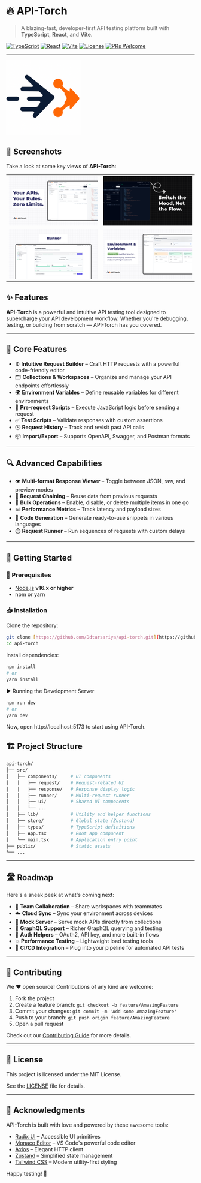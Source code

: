 # 🔥 API-Torch

> A blazing-fast, developer-first API testing platform built with **TypeScript**, **React**, and **Vite**.

[![TypeScript](https://img.shields.io/badge/TypeScript-Strict-blue.svg)](https://www.typescriptlang.org/)
[![React](https://img.shields.io/badge/React-18.x-blue.svg)](https://react.dev/)
[![Vite](https://img.shields.io/badge/Vite-⚡-purple.svg)](https://vitejs.dev/)
[![License](https://img.shields.io/badge/License-MIT-green.svg)](https://opensource.org/licenses/MIT)
[![PRs Welcome](https://img.shields.io/badge/PRs-Welcome-ff69b4.svg)](https://github.com/Ddtarsariya/api-torch/blob/master/CONTRIBUTING.md)

---

<img src="https://raw.githubusercontent.com/Ddtarsariya/api-torch/master/public/logo.png" alt="APITorch Logo" width="200"/>

## 📸 Screenshots

Take a look at some key views of **API-Torch**:

<table>
  <tr>
    <td><img src="https://raw.githubusercontent.com/Ddtarsariya/api-torch/master/public/request.png" alt="RequestPanel" width="100%"/></td>
    <td><img src="https://raw.githubusercontent.com/Ddtarsariya/api-torch/master/public/mode.png" alt="Dark Mode" width="100%"/></td>
  </tr>
  <tr>
    <td><img src="https://raw.githubusercontent.com/Ddtarsariya/api-torch/master/public/runner.png" alt="Runner" width="100%"/></td>
    <td><img src="https://raw.githubusercontent.com/Ddtarsariya/api-torch/master/public/environment.png" alt="Environment and Variables" width="100%"/></td>
  </tr>
</table>

## ✨ Features

**API-Torch** is a powerful and intuitive API testing tool designed to supercharge your API development workflow. Whether you're debugging, testing, or building from scratch — API-Torch has you covered.

---

## 🚀 Core Features

- ⚙️ **Intuitive Request Builder** – Craft HTTP requests with a powerful code-friendly editor
- 🗂️ **Collections & Workspaces** – Organize and manage your API endpoints effortlessly
- 🌍 **Environment Variables** – Define reusable variables for different environments
- 🧪 **Pre-request Scripts** – Execute JavaScript logic before sending a request
- ✅ **Test Scripts** – Validate responses with custom assertions
- 🕓 **Request History** – Track and revisit past API calls
- 📦 **Import/Export** – Supports OpenAPI, Swagger, and Postman formats

---

## 🔍 Advanced Capabilities

- 👁️ **Multi-format Response Viewer** – Toggle between JSON, raw, and preview modes
- 🔗 **Request Chaining** – Reuse data from previous requests
- 🧹 **Bulk Operations** – Enable, disable, or delete multiple items in one go
- 📊 **Performance Metrics** – Track latency and payload sizes
- 🧬 **Code Generation** – Generate ready-to-use snippets in various languages
- ⏱️ **Request Runner** – Run sequences of requests with custom delays

---

## 🚀 Getting Started

### 🔧 Prerequisites

- [Node.js](https://nodejs.org/) **v16.x or higher**
- npm or yarn

### 📥 Installation

Clone the repository:

```bash
git clone [https://github.com/Ddtarsariya/api-torch.git](https://github.com/Ddtarsariya/api-torch.git) # Replace yourusername with the actual GitHub username
cd api-torch
```

Install dependencies:

```bash
npm install
# or
yarn install
```

▶️ Running the Development Server

```bash
npm run dev
# or
yarn dev
```

Now, open http://localhost:5173 to start using API-Torch.

## 🏗️ Project Structure

```bash
api-torch/
├── src/
│   ├── components/     # UI components
│   │   ├── request/    # Request-related UI
│   │   ├── response/   # Response display logic
│   │   ├── runner/     # Multi-request runner
│   │   ├── ui/         # Shared UI components
│   │   └── ...
│   ├── lib/            # Utility and helper functions
│   ├── store/          # Global state (Zustand)
│   ├── types/          # TypeScript definitions
│   ├── App.tsx         # Root app component
│   └── main.tsx        # Application entry point
├── public/             # Static assets
└── ...
```

---

## 🛣️ Roadmap

Here's a sneak peek at what's coming next:

- 👥 **Team Collaboration** – Share workspaces with teammates
- ☁️ **Cloud Sync** – Sync your environment across devices
- 🧪 **Mock Server** – Serve mock APIs directly from collections
- 🧬 **GraphQL Support** – Richer GraphQL querying and testing
- 🔐 **Auth Helpers** – OAuth2, API key, and more built-in flows
- 💥 **Performance Testing** – Lightweight load testing tools
- 🔄 **CI/CD Integration** – Plug into your pipeline for automated API tests

---

## 🤝 Contributing

We ❤️ open source! Contributions of any kind are welcome:

1.  Fork the project
2.  Create a feature branch: `git checkout -b feature/AmazingFeature`
3.  Commit your changes: `git commit -m 'Add some AmazingFeature'`
4.  Push to your branch: `git push origin feature/AmazingFeature`
5.  Open a pull request

Check out our [Contributing Guide](https://github.com/Ddtarsariya/api-torch/blob/master/CONTRIBUTING.md) for more details.

---

## 📄 License

This project is licensed under the MIT License.

See the [LICENSE](https://github.com/Ddtarsariya/api-torch/blob/master/LICENSE) file for details.

---

## 🙏 Acknowledgments

API-Torch is built with love and powered by these awesome tools:

- [Radix UI](https://www.radix-ui.com/) – Accessible UI primitives
- [Monaco Editor](https://microsoft.github.io/monaco-editor/) – VS Code's powerful code editor
- [Axios](https://axios-http.com/) – Elegant HTTP client
- [Zustand](https://zustand-demo.pmnd.rs/) – Simplified state management
- [Tailwind CSS](https://tailwindcss.com/) – Modern utility-first styling

Happy testing! 🚀